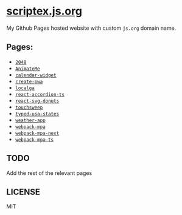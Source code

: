 # [scriptex.js.org](https://scriptex.js.org)

My Github Pages hosted website with custom `js.org` domain name.

## Pages:

- [`2048`](https://scriptex.js.org/2048/)
- [`AnimateMe`](https://scriptex.js.org/AnimateMe/)
- [`calendar-widget`](https://github.com/scriptex/calendar-widget)
- [`create-pwa`](https://scriptex.js.org/create-pwa/)
- [`localga`](https://scriptex.js.org/localga/)
- [`react-accordion-ts`](https://scriptex.js.org/react-accordion-ts/)
- [`react-svg-donuts`](https://scriptex.js.org/react-svg-donuts/)
- [`touchsweep`](https://scriptex.js.org/touchsweep)
- [`typed-usa-states`](https://github.com/scriptex/typed-usa-states)
- [`weather-app`](https://scriptex.js.org/weather-app/)
- [`webpack-mpa`](https://scriptex.js.org/webpack-mpa/)
- [`webpack-mpa-next`](https://scriptex.js.org/webpack-mpa-next/)
- [`webpack-mpa-ts`](https://scriptex.js.org/webpack-mpa-ts/)

## TODO

Add the rest of the relevant pages

## LICENSE

MIT
